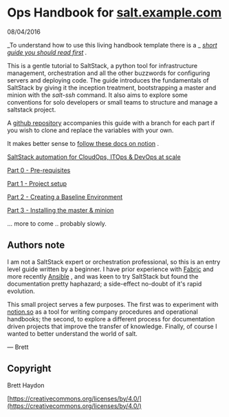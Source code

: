 # Ops Handbook for [salt.example.com](http://salt.example.com) 

08/04/2016

 _To understand how to use this living handbook template there is a _ [_short guide you should read first_](https://www.notion.so/About-the-Ops-Handbook-for-97a8b1ac4c4340bd86b9c205ac8399b9) _._ 

This is a gentle tutorial to SaltStack, a python tool for infrastructure management, orchestration and all the other buzzwords for configuring servers and deploying code. The guide introduces the fundamentals of SaltStack by giving it the inception treatment, bootstrapping a master and minion with the _salt-ssh_ command. It also aims to explore some conventions for solo developers or small teams to structure and manage a saltstack project.

A [github repository](https://github.com/bretth/saltstack-ops-handbook) accompanies this guide with a branch for each part if you wish to clone and replace the variables with your own.

It makes better sense to [follow these docs on notion](https://www.notion.so/SaltStack-Ops-Handbook-for-example-com-6649fb3cce8f4817a504975f0c237163) .

[SaltStack automation for CloudOps, ITOps & DevOps at scale](https://saltstack.com)

[Part 0 - Pre-requisites](./Part-0-Pre-requisites-4e4960c210cf45aabbd6f942a0f43ee8.md)

[Part 1 - Project setup](./Part-1-Project-setup-4398effd33644a94b15e64f48c1d47e3.md)

[Part 2 - Creating a Baseline Environment](./Part-2-Creating-a-Baseline-Environment-8dc4d3c36d354b4c82f355099ea380d0.md)

[Part 3 - Installing the master & minion](./Part-3-Installing-the-master-minion-76c769d7b1994a669d0aafd698cc8635.md)

... more to come .. probably slowly.

## Authors note

I am not a SaltStack expert or orchestration professional, so this is an entry level guide written by a beginner. I have prior experience with [Fabric](http://www.fabfile.org) and more recently [Ansible](https://www.ansible.com) , and was keen to try SaltStack but found the documentation pretty haphazard; a side-effect no-doubt of it's rapid evolution. 

This small project serves a few purposes. The first was to experiment with [notion.so](http://notion.so) as a tool for writing company procedures and operational handbooks; the second, to explore a different process for documentation driven projects that improve the transfer of knowledge. Finally, of course I wanted to better understand the world of salt.

— Brett

## Copyright

Brett Haydon

 [https://creativecommons.org/licenses/by/4.0/](https://creativecommons.org/licenses/by/4.0/)